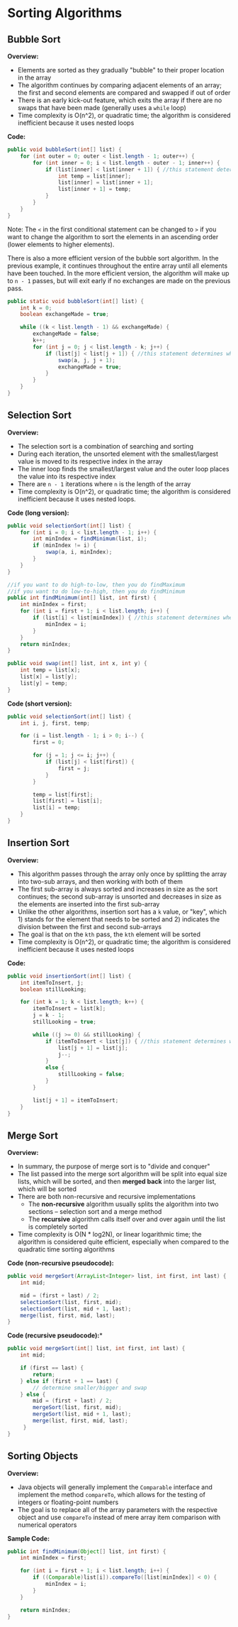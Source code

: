 # Sorting Algorithms

## Bubble Sort

**Overview:**
* Elements are sorted as they gradually "bubble" to their proper location in the array
* The algorithm continues by comparing adjacent elements of an array; the first and second elements are compared and swapped if out of order
* There is an early kick-out feature, which exits the array if there are no swaps that have been made (generally uses a `while` loop)
* Time complexity is O(n^2), or quadratic time; the algorithm is considered inefficient because it uses nested loops

**Code:**
```java
public void bubbleSort(int[] list) {
    for (int outer = 0; outer < list.length - 1; outer++) {
        for (int inner = 0; i < list.length - outer - 1; inner++) {
            if (list[inner] < list[inner + 1]) { //this statement determines whether high-to-low
                int temp = list[inner];
                list[inner] = list[inner + 1];
                list[inner + 1] = temp;
            }
        }
    }
}
```

Note: The `<` in the first conditional statement can be changed to `>` if you want to change the algorithm to sort the elements in an ascending order (lower elements to higher elements).

There is also a more efficient version of the bubble sort algorithm. In the previous example, it continues throughout the entire array until all elements have been touched. In the more efficient version, the algorithm will make up to `n - 1` passes, but will exit early if no exchanges are made on the previous pass.

```java
public static void bubbleSort(int[] list) {
    int k = 0;
    boolean exchangeMade = true;

    while ((k < list.length - 1) && exchangeMade) {
        exchangeMade = false;
        k++;
        for (int j = 0; j < list.length - k; j++) {
            if (list[j] < list[j + 1]) { //this statement determines whether high-to-low
                swap(a, j, j + 1);
                exchangeMade = true;
            }
        }
    }
}
```

## Selection Sort

**Overview:**
* The selection sort is a combination of searching and sorting
* During each iteration, the unsorted element with the smallest/largest value is moved to its respective index in the array
* The inner loop finds the smallest/largest value and the outer loop places the value into its respective index
* There are `n - 1` iterations where `n` is the length of the array
* Time complexity is O(n^2), or quadratic time; the algorithm is considered inefficient because it uses nested loops.

**Code (long version):**

```java
public void selectionSort(int[] list) {
    for (int i = 0; i < list.length - 1; i++) {
        int minIndex = findMinimum(list, i);
        if (minIndex != i) {
            swap(a, i, minIndex);
        }
    }
}

//if you want to do high-to-low, then you do findMaximum
//if you want to do low-to-high, then you do findMinimum
public int findMinimum(int[] list, int first) {
    int minIndex = first;
    for (int i = first + 1; i < list.length; i++) {
        if (list[i] < list[minIndex]) { //this statement determines whether high-to-low
            minIndex = i;
        }
    }
    return minIndex;
}

public void swap(int[] list, int x, int y) {
    int temp = list[x];
    list[x] = list[y];
    list[y] = temp;
}
```

**Code (short version):**
```java
public void selectionSort(int[] list) {
    int i, j, first, temp;

    for (i = list.length - 1; i > 0; i--) {
        first = 0;

        for (j = 1; j <= i; j++) {
            if (list[j] < list[first]) {
                first = j;
            }
        }

        temp = list[first];
        list[first] = list[i];
        list[i] = temp;
    }
}
```

## Insertion Sort

**Overview:**
* This algorithm passes through the array only once by splitting the array into two-sub arrays, and then working with both of them
* The first sub-array is always sorted and increases in size as the sort continues; the second sub-array is unsorted and decreases in size as the elements are inserted into the first sub-array
* Unlike the other algorithms, insertion sort has a `k` value, or "key", which 1) stands for the element that needs to be sorted and 2) indicates the division between the first and second sub-arrays
* The goal is that on the `kth` pass, the `kth` element will be sorted
* Time complexity is O(n^2), or quadratic time; the algorithm is considered inefficient because it uses nested loops

**Code:**
```java
public void insertionSort(int[] list) {
    int itemToInsert, j;
    boolean stillLooking;

    for (int k = 1; k < list.length; k++) {
        itemToInsert = list[k];
        j = k - 1;
        stillLooking = true;

        while ((j >= 0) && stillLooking) {
            if (itemToInsert < list[j]) { //this statement determines whether high-to-low
                list[j + 1] = list[j];
                j--;
            }
            else {
                stillLooking = false;
            }
        }

        list[j + 1] = itemToInsert;
    }
}
```

## Merge Sort

**Overview:**
* In summary, the purpose of merge sort is to "divide and conquer"
* The list passed into the merge sort algorithm will be split into equal size lists, which will be sorted, and then **merged back** into the larger list, which will be sorted
* There are both non-recursive and recursive implementations
    * The **non-recursive** algorithm usually splits the algorithm into two sections – selection sort and a merge method
    * The **recursive** algorithm calls itself over and over again until the list is completely sorted
* Time complexity is O(N * log2N), or linear logarithmic time; the algorithm is considered quite efficient, especially when compared to the quadratic time sorting algorithms

**Code (non-recursive pseudocode):**
```java
public void mergeSort(ArrayList<Integer> list, int first, int last) {
    int mid;

    mid = (first + last) / 2;
    selectionSort(list, first, mid);
    selectionSort(list, mid + 1, last);
    merge(list, first, mid, last);
}
```

**Code (recursive pseudocode):***
```java
public void mergeSort(int[] list, int first, int last) {
    int mid;

    if (first == last) {
        return;
    } else if (first + 1 == last) {
        // determine smaller/bigger and swap
    } else {
        mid = (first + last) / 2;
        mergeSort(list, first, mid);
        mergeSort(list, mid + 1, last);
        merge(list, first, mid, last);
     }
}
```

## Sorting Objects

**Overview:**
* Java objects will generally implement the `Comparable` interface and implement the method `compareTo`, which allows for the testing of integers or floating-point numbers
* The goal is to replace all of the array parameters with the respective object and use `compareTo` instead of mere array item comparison with numerical operators

**Sample Code:**
```java
public int findMinimum(Object[] list, int first) {
    int minIndex = first;

    for (int i = first + 1; i < list.length; i++) {
        if ((Comparable)list[i]).compareTo([list[minIndex]] < 0) {
            minIndex = i;
        }
    }

    return minIndex;
}
```
